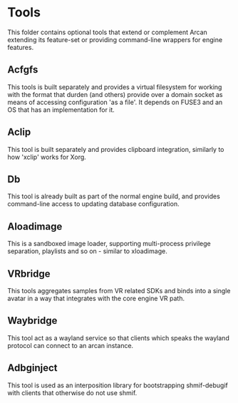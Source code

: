 # Tools

This folder contains optional tools that extend or complement Arcan
extending its feature-set or providing command-line wrappers for
engine features.

## Acfgfs
This tools is built separately and provides a virtual filesystem
for working with the format that durden (and others) provide over
a domain socket as means of accessing configuration 'as a file'.
It depends on FUSE3 and an OS that has an implementation for it.

## Aclip
This tool is built separately and provides clipboard integration,
similarly to how 'xclip' works for Xorg.

## Db
This tool is already built as part of the normal engine build, and
provides command-line access to updating database configuration.

## Aloadimage
This is a sandboxed image loader, supporting multi-process privilege
separation, playlists and so on - similar to xloadimage.

## VRbridge
This tools aggregates samples from VR related SDKs and binds into a
single avatar in a way that integrates with the core engine VR path.

## Waybridge
This tool act as a wayland service so that clients which speaks the
wayland protocol can connect to an arcan instance.

## Adbginject
This tool is used as an interposition library for bootstrapping
shmif-debugif with clients that otherwise do not use shmif.
